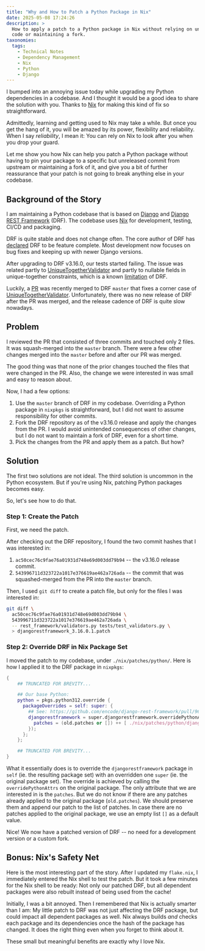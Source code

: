 ```yaml
---
title: "Why and How to Patch a Python Package in Nix"
date: 2025-05-08 17:24:26
description: >
  How to apply a patch to a Python package in Nix without relying on unreleased
  code or maintaining a fork.
taxonomies:
  tags:
    - Technical Notes
    - Dependency Management
    - Nix
    - Python
    - Django
---
```


I bumped into an annoying issue today while upgrading my Python dependencies in
a codebase. And I thought it would be a good idea to share the solution with
you. Thanks to [Nix] for making this kind of fix so straightforward.

<!-- more -->

Admittedly, learning and getting used to Nix may take a while. But once you get
the hang of it, you will be amazed by its power, flexibility and reliability.
When I say _reliability_, I mean it: You can rely on Nix to look after you when
you drop your guard.

Let me show you how Nix can help you patch a Python package without having to
pin your package to a specific but unreleased commit from upstream or
maintaining a fork of it, and give you a bit of further reassurance that your
patch is not going to break anything else in your codebase.

## Background of the Story

I am maintaining a Python codebase that is based on [Django] and [Django REST
Framework][drf] (DRF). The codebase uses [Nix] for development, testing, CI/CD
and packaging.

DRF is quite stable and does not change often. The core author of DRF has
[declared] DRF to be feature complete. Most development now focuses on bug fixes
and keeping up with newer Django versions.

After upgrading to DRF v3.16.0, our tests started failing. The issue was related
partly to [UniqueTogetherValidator] and partly to nullable fields in
unique-together constraints, which is a known [limitation] of DRF.

Luckily, a [PR] was recently merged to DRF `master` that fixes a corner case of
[UniqueTogetherValidator]. Unfortunately, there was no new release of DRF after
the PR was merged, and the release cadence of DRF is quite slow nowadays.

## Problem

I reviewed the PR that consisted of three commits and touched only 2 files. It
was squash-merged into the `master` branch. There were a few other changes
merged into the `master` before and after our PR was merged.

The good thing was that none of the prior changes touched the files that were
changed in the PR. Also, the change we were interested in was small and easy to
reason about.

Now, I had a few options:

1. Use the `master` branch of DRF in my codebase. Overriding a Python package in
   `nixpkgs` is straightforward, but I did not want to assume responsibility for
   other commits.
2. Fork the DRF repository as of the v3.16.0 release and apply the changes from
   the PR. I would avoid unintended consequences of other changes, but I do not
   want to maintain a fork of DRF, even for a short time.
3. Pick the changes from the PR and apply them as a patch. But how?

## Solution

The first two solutions are not ideal. The third solution is uncommon in the
Python ecosystem. But if you're using Nix, patching Python packages becomes
easy.

So, let's see how to do that.

### Step 1: Create the Patch

First, we need the patch.

After checking out the DRF repository, I found the two commit hashes that I was
interested in:

1. `ac50cec76c9fae76a01931d748e69d003dd79b94` -- the v3.16.0 release commit.
2. `543996711d323722a1017e376619ae462a726ada` -- the commit that was
   squashed-merged from the PR into the `master` branch.

Then, I used `git diff` to create a patch file, but only for the files I was
interested in:

```sh
git diff \
  ac50cec76c9fae76a01931d748e69d003dd79b94 \
  543996711d323722a1017e376619ae462a726ada \
  -- rest_framework/validators.py tests/test_validators.py \
  > djangorestframework_3.16.0.1.patch
```

### Step 2: Override DRF in Nix Package Set

I moved the patch to my codebase, under `./nix/patches/python/`. Here is how I
applied it to the DRF package in `nixpkgs`:

```nix
{
    ## TRUNCATED FOR BREVITY...

    ## Our base Python:
    python = pkgs.python312.override {
      packageOverrides = self: super: {
        ## See: https://github.com/encode/django-rest-framework/pull/9688
        djangorestframework = super.djangorestframework.overridePythonAttrs (old: {
          patches = (old.patches or []) ++ [ ./nix/patches/python/djangorestframework_3.16.0.1.patch ];
        });
      };
    };

    ## TRUNCATED FOR BREVITY...
}
```

What it essentially does is to override the `djangorestframework` package in
`self` (ie. the resulting package set) with an overridden one `super` (ie. the
original package set). The override is achieved by calling the
`overridePythonAttrs` on the original package. The only attribute that we are
interested in is the `patches`. But we do not know if there are any patches
already applied to the original package (`old.patches`). We should preserve them
and append our patch to the list of patches. In case there are no patches
applied to the original package, we use an empty list `[]` as a default value.

Nice! We now have a patched version of DRF -- no need for a development version
or a custom fork.

## Bonus: Nix's Safety Net

Here is the most interesting part of the story. After I updated my `flake.nix`,
I immediately entered the Nix shell to test the patch. But it took a few minutes
for the Nix shell to be ready: Not only our patched DRF, but all dependent
packages were also rebuilt instead of being used from the cache!

Initially, I was a bit annoyed. Then I remembered that Nix is actually smarter
than I am: My little patch to DRF was not just affecting the DRF package, but
could impact all dependent packages as well. Nix always builds _and_ checks each
package and its dependencies once the hash of the package has changed. It does
the right thing even when you forget to think about it.

These small but meaningful benefits are exactly why I love Nix.

<!-- REFERENCES -->

[Django]: https://www.djangoproject.com/
[Nix]: https://nixos.org/
[PR]: https://github.com/encode/django-rest-framework/pull/9688
[UniqueTogetherValidator]:
  https://www.django-rest-framework.org/api-guide/validators/#uniquetogethervalidator
[declared]: https://github.com/encode/django-rest-framework/discussions/9130
[drf]: https://www.django-rest-framework.org/
[limitation]:
  https://www.django-rest-framework.org/api-guide/validators/#optional-fields
